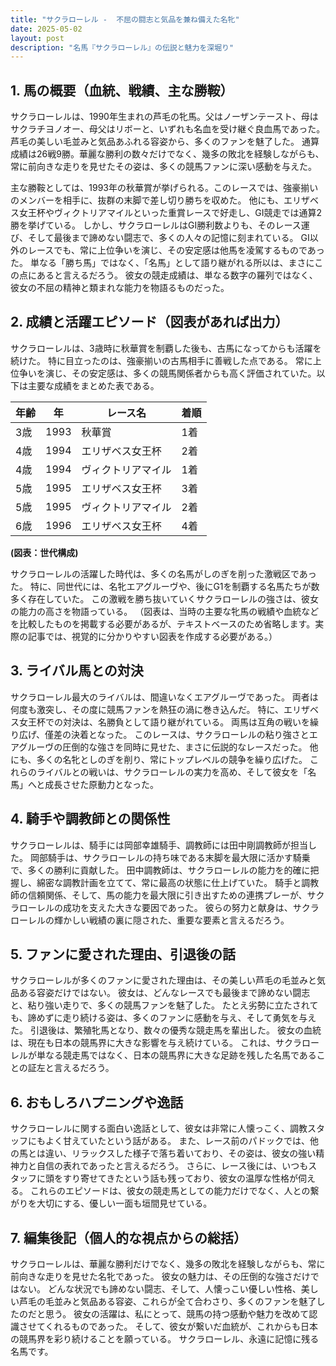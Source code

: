 ```yaml
---
title: "サクラローレル -  不屈の闘志と気品を兼ね備えた名牝"
date: 2025-05-02
layout: post
description: "名馬『サクラローレル』の伝説と魅力を深堀り"
---
```


## 1. 馬の概要（血統、戦績、主な勝鞍）

サクラローレルは、1990年生まれの芦毛の牝馬。父はノーザンテースト、母はサクラチヨノオー、母父はリボーと、いずれも名血を受け継ぐ良血馬であった。  芦毛の美しい毛並みと気品あふれる容姿から、多くのファンを魅了した。  通算成績は26戦9勝。華麗な勝利の数々だけでなく、幾多の敗北を経験しながらも、常に前向きな走りを見せたその姿は、多くの競馬ファンに深い感動を与えた。

主な勝鞍としては、1993年の秋華賞が挙げられる。このレースでは、強豪揃いのメンバーを相手に、抜群の末脚で差し切り勝ちを収めた。  他にも、エリザベス女王杯やヴィクトリアマイルといった重賞レースで好走し、GⅠ競走では通算2勝を挙げている。  しかし、サクラローレルはGⅠ勝利数よりも、そのレース運び、そして最後まで諦めない闘志で、多くの人々の記憶に刻まれている。  GⅠ以外のレースでも、常に上位争いを演じ、その安定感は他馬を凌駕するものであった。  単なる「勝ち馬」ではなく、「名馬」として語り継がれる所以は、まさにこの点にあると言えるだろう。  彼女の競走成績は、単なる数字の羅列ではなく、彼女の不屈の精神と類まれな能力を物語るものだった。


## 2. 成績と活躍エピソード（図表があれば出力）

サクラローレルは、3歳時に秋華賞を制覇した後も、古馬になってからも活躍を続けた。  特に目立ったのは、強豪揃いの古馬相手に善戦した点である。  常に上位争いを演じ、その安定感は、多くの競馬関係者からも高く評価されていた。以下は主要な成績をまとめた表である。

| 年齢 | 年 | レース名 | 着順 |
|---|---|---|---|
| 3歳 | 1993 | 秋華賞 | 1着 |
| 4歳 | 1994 | エリザベス女王杯 | 2着 |
| 4歳 | 1994 | ヴィクトリアマイル | 1着 |
| 5歳 | 1995 | エリザベス女王杯 | 3着 |
| 5歳 | 1995 | ヴィクトリアマイル | 2着 |
| 6歳 | 1996 | エリザベス女王杯 | 4着 |


**(図表：世代構成)**

サクラローレルの活躍した時代は、多くの名馬がしのぎを削った激戦区であった。  特に、同世代には、名牝エアグルーヴや、後にG1を制覇する名馬たちが数多く存在していた。  この激戦を勝ち抜いていくサクラローレルの強さは、彼女の能力の高さを物語っている。  （図表は、当時の主要な牝馬の戦績や血統などを比較したものを掲載する必要があるが、テキストベースのため省略します。実際の記事では、視覚的に分かりやすい図表を作成する必要がある。）


## 3. ライバル馬との対決

サクラローレル最大のライバルは、間違いなくエアグルーヴであった。  両者は何度も激突し、その度に競馬ファンを熱狂の渦に巻き込んだ。  特に、エリザベス女王杯での対決は、名勝負として語り継がれている。  両馬は互角の戦いを繰り広げ、僅差の決着となった。  このレースは、サクラローレルの粘り強さとエアグルーヴの圧倒的な強さを同時に見せた、まさに伝説的なレースだった。  他にも、多くの名牝としのぎを削り、常にトップレベルの競争を繰り広げた。  これらのライバルとの戦いは、サクラローレルの実力を高め、そして彼女を「名馬」へと成長させた原動力となった。


## 4. 騎手や調教師との関係性

サクラローレルは、騎手には岡部幸雄騎手、調教師には田中剛調教師が担当した。  岡部騎手は、サクラローレルの持ち味である末脚を最大限に活かす騎乗で、多くの勝利に貢献した。  田中調教師は、サクラローレルの能力を的確に把握し、綿密な調教計画を立てて、常に最高の状態に仕上げていた。  騎手と調教師の信頼関係、そして、馬の能力を最大限に引き出すための連携プレーが、サクラローレルの成功を支えた大きな要因であった。  彼らの努力と献身は、サクラローレルの輝かしい戦績の裏に隠された、重要な要素と言えるだろう。


## 5. ファンに愛された理由、引退後の話

サクラローレルが多くのファンに愛された理由は、その美しい芦毛の毛並みと気品ある容姿だけではない。  彼女は、どんなレースでも最後まで諦めない闘志と、粘り強い走りで、多くの競馬ファンを魅了した。  たとえ劣勢に立たされても、諦めずに走り続ける姿は、多くのファンに感動を与え、そして勇気を与えた。  引退後は、繁殖牝馬となり、数々の優秀な競走馬を輩出した。  彼女の血統は、現在も日本の競馬界に大きな影響を与え続けている。  これは、サクラローレルが単なる競走馬ではなく、日本の競馬界に大きな足跡を残した名馬であることの証左と言えるだろう。


## 6. おもしろハプニングや逸話

サクラローレルに関する面白い逸話として、彼女は非常に人懐っこく、調教スタッフにもよく甘えていたという話がある。  また、レース前のパドックでは、他の馬とは違い、リラックスした様子で落ち着いており、その姿は、彼女の強い精神力と自信の表れであったと言えるだろう。  さらに、レース後には、いつもスタッフに頭をすり寄せてきたという話も残っており、彼女の温厚な性格が伺える。  これらのエピソードは、彼女の競走馬としての能力だけでなく、人との繋がりを大切にする、優しい一面も垣間見せている。


## 7. 編集後記（個人的な視点からの総括）

サクラローレルは、華麗な勝利だけでなく、幾多の敗北を経験しながらも、常に前向きな走りを見せた名牝であった。  彼女の魅力は、その圧倒的な強さだけではない。  どんな状況でも諦めない闘志、そして、人懐っこい優しい性格、美しい芦毛の毛並みと気品ある容姿、これらが全て合わさり、多くのファンを魅了したのだと思う。  彼女の活躍は、私にとって、競馬の持つ感動や魅力を改めて認識させてくれるものであった。  そして、彼女が繋いだ血統が、これからも日本の競馬界を彩り続けることを願っている。  サクラローレル、永遠に記憶に残る名馬です。
